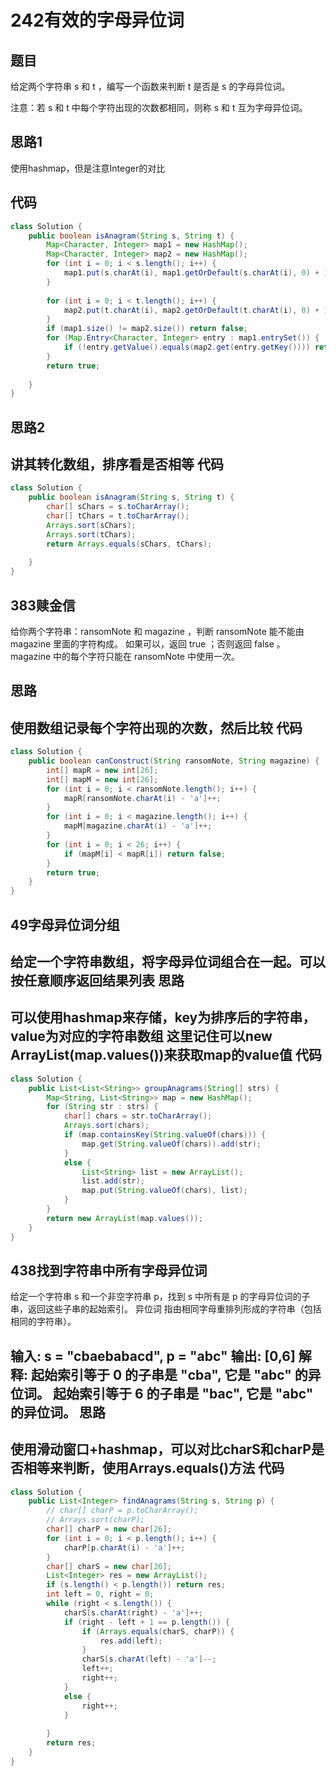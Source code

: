 242有效的字母异位词
===

题目
---

给定两个字符串 s 和 t ，编写一个函数来判断 t 是否是 s 的字母异位词。

注意：若 s 和 t 中每个字符出现的次数都相同，则称 s 和 t 互为字母异位词。

思路1
---

使用hashmap，但是注意Integer的对比

代码
---

```java
class Solution {
    public boolean isAnagram(String s, String t) {
        Map<Character, Integer> map1 = new HashMap();
        Map<Character, Integer> map2 = new HashMap();
        for (int i = 0; i < s.length(); i++) {
            map1.put(s.charAt(i), map1.getOrDefault(s.charAt(i), 0) + 1);
        }
        
        for (int i = 0; i < t.length(); i++) {
            map2.put(t.charAt(i), map2.getOrDefault(t.charAt(i), 0) + 1);
        }
        if (map1.size() != map2.size()) return false;
        for (Map.Entry<Character, Integer> entry : map1.entrySet()) {
            if (!entry.getValue().equals(map2.get(entry.getKey()))) return false;
        }
        return true;
        
    }
}
```

思路2
---

讲其转化数组，排序看是否相等
代码
---

```java
class Solution {
    public boolean isAnagram(String s, String t) {
        char[] sChars = s.toCharArray();
        char[] tChars = t.toCharArray();
        Arrays.sort(sChars);
        Arrays.sort(tChars);
        return Arrays.equals(sChars, tChars);
          
    }
}
```

383赎金信
---

给你两个字符串：ransomNote 和 magazine ，判断 ransomNote 能不能由 magazine 里面的字符构成。
如果可以，返回 true ；否则返回 false 。
magazine 中的每个字符只能在 ransomNote 中使用一次。

思路
---

使用数组记录每个字符出现的次数，然后比较
代码
---

```java
class Solution {
    public boolean canConstruct(String ransomNote, String magazine) {
        int[] mapR = new int[26];
        int[] mapM = new int[26];
        for (int i = 0; i < ransomNote.length(); i++) {
            mapR[ransomNote.charAt(i) - 'a']++;
        }
        for (int i = 0; i < magazine.length(); i++) {
            mapM[magazine.charAt(i) - 'a']++;
        }
        for (int i = 0; i < 26; i++) {
            if (mapM[i] < mapR[i]) return false;
        }
        return true;
    }
}
```

49字母异位词分组
---

给定一个字符串数组，将字母异位词组合在一起。可以按任意顺序返回结果列表
思路
---

可以使用hashmap来存储，key为排序后的字符串，value为对应的字符串数组
这里记住可以new ArrayList(map.values())来获取map的value值
代码
---

```java
class Solution {
    public List<List<String>> groupAnagrams(String[] strs) {
        Map<String, List<String>> map = new HashMap();
        for (String str : strs) {
            char[] chars = str.toCharArray();
            Arrays.sort(chars);
            if (map.containsKey(String.valueOf(chars))) {
                map.get(String.valueOf(chars)).add(str);
            }
            else {
                List<String> list = new ArrayList();
                list.add(str);
                map.put(String.valueOf(chars), list);
            }
        }
        return new ArrayList(map.values());
    }
}
```

438找到字符串中所有字母异位词
---

给定一个字符串 s 和一个非空字符串 p，找到 s 中所有是 p 的字母异位词的子串，返回这些子串的起始索引。
异位词 指由相同字母重排列形成的字符串（包括相同的字符串）。

输入: s = "cbaebabacd", p = "abc"
输出: [0,6]
解释:
起始索引等于 0 的子串是 "cba", 它是 "abc" 的异位词。
起始索引等于 6 的子串是 "bac", 它是 "abc" 的异位词。
思路
---

使用滑动窗口+hashmap，可以对比charS和charP是否相等来判断，使用Arrays.equals()方法
代码
---

```java
class Solution {
    public List<Integer> findAnagrams(String s, String p) {
        // char[] charP = p.toCharArray();
        // Arrays.sort(charP);
        char[] charP = new char[26];
        for (int i = 0; i < p.length(); i++) {
            charP[p.charAt(i) - 'a']++;
        }
        char[] charS = new char[26];
        List<Integer> res = new ArrayList();
        if (s.length() < p.length()) return res;
        int left = 0, right = 0;
        while (right < s.length()) {
            charS[s.charAt(right) - 'a']++;
            if (right - left + 1 == p.length()) {
                if (Arrays.equals(charS, charP)) {
                    res.add(left); 
                }
                charS[s.charAt(left) - 'a']--;
                left++;
                right++;
            }
            else {
                right++;
            }
            
        }
        return res;
    }
}
```
